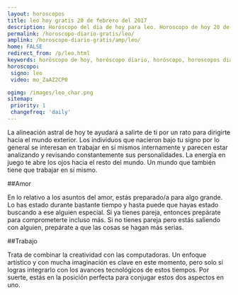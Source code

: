 ```yaml
---
layout: horoscopos
title: leo hoy gratis 20 de febrero del 2017 
description: Horóscopo del dia de hoy para leo. Horoscopo de hoy 20 de febrero del 2017. Las predicciones de amor, trabajo, vida personal gratis.
permalink: /horoscopo-diario-gratis/leo/
amplink: /horoscopo-diario-gratis/amp/leo/
home: FALSE
redirect_from: /p/leo.html
keywords: horóscopo de hoy, horóscopo diario, horóscopo, horoscopos diarios gratis del dia de hoy, horóscopo diario gratis,horóscopo 2017, horóscopo esperanza gracia, horoscopo leo hoy, horoscop, horóscopos gratis, horoscopo leo, horoscopo leo 2017, Tarot, Astrologia, Zodíaco, leo, horoscopo gratis
horoscopo:
 signo: leo
 video: mo_ZaAZ2CP0

ogimg: /images/leo_char.png
sitemap:
 priority: 1
 changefreq: 'daily'
---
```



La alineación astral de hoy te ayudará a salirte de ti por un rato para dirigirte hacia el mundo exterior. Los individuos que nacieron bajo tu signo por lo general se interesan en trabajar en sí mismos internamente y parecen estar analizando y revisando constantemente sus personalidades. La energía en juego te abre los ojos hacia el resto del mundo. Un mundo que también tiene que trabajar en sí mismo.

##Amor

En lo relativo a los asuntos del amor, estás preparado/a para algo grande. Lo has estado durante bastante tiempo y hasta puede que hayas estado buscando a ese alguien especial. Si ya tienes pareja, entonces prepárate para comprometerte incluso más. Si no tienes pareja pero estás saliendo con alguien, prepárate a que las cosas se hagan más serias.

##Trabajo

Trata de combinar la creatividad con las computadoras. Un enfoque artístico y con mucha imaginación es clave en este momento, pero solo si logras integrarlo con los avances tecnológicos de estos tiempos. Por suerte, estás en la posición perfecta para conjugar estos dos aspectos en uno.